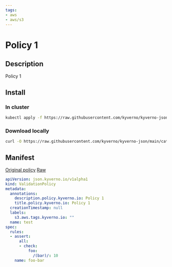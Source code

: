 ```yaml
---
tags:
- aws
- aws/s3
---
```

# Policy 1

## Description

Policy 1

## Install

### In cluster

```bash
kubectl apply -f https://raw.githubusercontent.com/kyverno/kyverno-json/main/catalog/aws/policy-1.yaml
```

### Download locally

```bash
curl -O https://raw.githubusercontent.com/kyverno/kyverno-json/main/catalog/aws/policy-1.yaml
```

## Manifest

[Original policy](https://github.com/kyverno/kyverno-json/blob/main/catalog/aws/policy-1.yaml)
[Raw](https://raw.githubusercontent.com/kyverno/kyverno-json/main/catalog/aws/policy-1.yaml)

```yaml
apiVersion: json.kyverno.io/v1alpha1
kind: ValidationPolicy
metadata:
  annotations:
    description.policy.kyverno.io: Policy 1
    title.policy.kyverno.io: Policy 1
  creationTimestamp: null
  labels:
    s3.aws.tags.kyverno.io: ""
  name: test
spec:
  rules:
  - assert:
      all:
      - check:
          foo:
            /(bar)/: 10
    name: foo-bar
```
